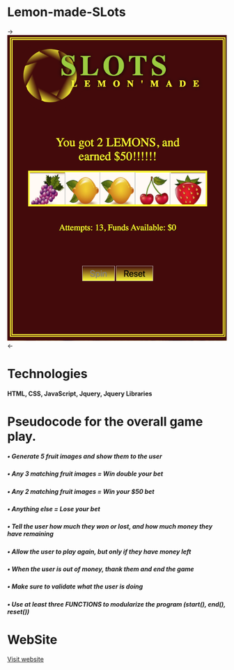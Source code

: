 # Lemon-made-SLots #

-> ![wireframe](https://github.com/lemonmade1/Lemon-made-SLots/blob/gh-pages/images/Screen%20Shot:Slots.png?raw=true) <- 
  
# Technologies #
#### HTML, CSS, JavaScript, Jquery, Jquery Libraries 

# Pseudocode for the overall game play.
##### • Generate 5 fruit images and show them to the user #####
##### • Any 3 matching fruit images = Win double your bet #####
##### • Any 2 matching fruit images = Win your $50 bet #####
##### • Anything else = Lose your bet #####
##### • Tell the user how much they won or lost, and how much money they have remaining #####
##### • Allow the user to play again, but only if they have money left #####
##### • When the user is out of money, thank them and end the game #####
##### • Make sure to validate what the user is doing #####
##### • Use at least three FUNCTIONS to modularize the program (start(), end(), reset()) #####

# WebSite #
[Visit website](https://lemonmade1.github.io/Lemon-made-SLots/ "Lemon'made Slots")
